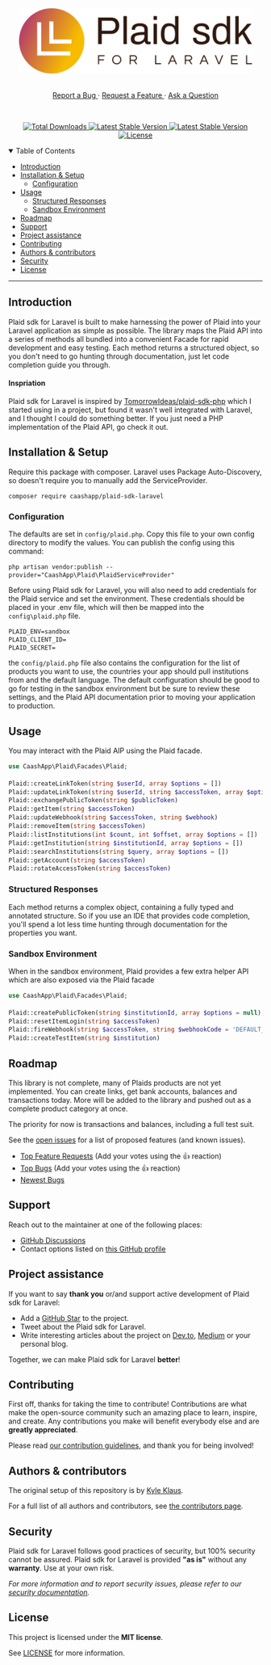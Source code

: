<p align="center">
  <a href="https://github.com/caashapp/plaid-sdk-laravel">
    <img src="docs/images/logo.svg" alt="Plaid sdk for Laravel" height="130">
  </a>
</p>

<p align="center">
    <br />
    <a href="https://github.com/caashapp/plaid-sdk-laravel/issues/new?assignees=&labels=bug&template=01_BUG_REPORT.md&title=bug%3A+">
        Report a Bug
    </a>
    ·
    <a href="https://github.com/caashapp/plaid-sdk-laravel/issues/new?assignees=&labels=enhancement&template=02_FEATURE_REQUEST.md&title=feat%3A+">
        Request a Feature
    </a>
    ·
    <a href="https://github.com/caashapp/plaid-sdk-laravel/discussions">
        Ask a Question
    </a>
</p>

<br />

<p align="center">
    <a href="https://packagist.org/packages/caashapp/plaid-sdk-laravel/issues?q=is%3Aissue+is%3Aopen+label%3A%22help+wanted%22">
        <img src="https://img.shields.io/badge/PRs-welcome-ff69b4.svg" alt="Total Downloads">
    </a>
    <a href="https://packagist.org/packages/caashapp/plaid-sdk-laravel">
        <img src="https://img.shields.io/packagist/php-v/caashapp/plaid-sdk-laravel" alt="Latest Stable Version">
    </a>
    <a href="https://packagist.org/packages/caashapp/plaid-sdk-laravel">
        <img src="https://img.shields.io/packagist/v/caashapp/plaid-sdk-laravel" alt="Latest Stable Version">
    </a>
    <a href="https://packagist.org/packages/caashapp/plaid-sdk-laravel">
        <img src="https://img.shields.io/packagist/l/caashapp/plaid-sdk-laravel" alt="License">
    </a>
</p>

<details open="open">
<summary>Table of Contents</summary>

- [Introduction](#introduction)
- [Installation & Setup](#installation--setup)
  - [Configuration](#configuration)
- [Usage](#usage)
  - [Structured Responses](#structured-responses)
  - [Sandbox Environment](#sandbox-environment)
- [Roadmap](#roadmap)
- [Support](#support)
- [Project assistance](#project-assistance)
- [Contributing](#contributing)
- [Authors & contributors](#authors--contributors)
- [Security](#security)
- [License](#license)

</details>

---

## Introduction

Plaid sdk for Laravel is built to make harnessing the power of Plaid into your Laravel 
application as simple as possible. The library maps the Plaid API into a series of methods
all bundled into a convenient Facade for rapid development and easy testing. Each method 
returns a structured object, so you don't need to go hunting through documentation, just let
code completion guide you through. 

#### Inspriation

Plaid sdk for Laravel is inspired by [TomorrowIdeas/plaid-sdk-php](https://github.com/TomorrowIdeas/plaid-sdk-php)
which I started using in a project, but found it wasn't well integrated with Laravel, and I 
thought I could do something better. If you just need a PHP implementation of the Plaid API, 
go check it out. 

## Installation & Setup

Require this package with composer. Laravel uses Package Auto-Discovery, so doesn't require you to manually add the ServiceProvider.

```shell
composer require caashapp/plaid-sdk-laravel
```

### Configuration

The defaults are set in `config/plaid.php`. Copy this file to your own config directory 
to modify the values. You can publish the config using this command:

```shell
php artisan vendor:publish --provider="CaashApp\Plaid\PlaidServiceProvider"
```

Before using Plaid sdk for Laravel, you will also need to add credentials for the 
Plaid service and set the environment. These credentials should be placed in your 
.env file, which will then be mapped into the `config\plaid.php` file. 

```dotenv
PLAID_ENV=sandbox
PLAID_CLIENT_ID=
PLAID_SECRET=
```

the `config/plaid.php` file also contains the configuration for the list of products
you want to use, the countries your app should pull institutions from and the 
default language. The default configuration should be good to go for testing in
the sandbox environment but be sure to review these settings, and the Plaid API 
documentation prior to moving your application to production. 

## Usage

You may interact with the Plaid AIP using the Plaid facade. 

```php
use CaashApp\Plaid\Facades\Plaid;

Plaid::createLinkToken(string $userId, array $options = [])
Plaid::updateLinkToken(string $userId, string $accessToken, array $options = [])
Plaid::exchangePublicToken(string $publicToken)
Plaid::getItem(string $accessToken)
Plaid::updateWebhook(string $accessToken, string $webhook)
Plaid::removeItem(string $accessToken)
Plaid::listInstitutions(int $count, int $offset, array $options = [])
Plaid::getInstitution(string $institutionId, array $options = [])
Plaid::searchInstitutions(string $query, array $options = [])
Plaid::getAccount(string $accessToken)
Plaid::rotateAccessToken(string $accessToken)
```

### Structured Responses

Each method returns a complex object, containing a fully typed and annotated structure. So if you
use an IDE that provides code completion, you'll spend a lot less time hunting through documentation
for the properties you want.

### Sandbox Environment

When in the sandbox environment, Plaid provides a few extra helper API which are also exposed via
the Plaid facade

```php
use CaashApp\Plaid\Facades\Plaid;

Plaid::createPublicToken(string $institutionId, array $options = null)
Plaid::resetItemLogin(string $accessToken)
Plaid::fireWebhook(string $accessToken, string $webhookCode = 'DEFAULT_UPDATE')
Plaid::createTestItem(string $institution)
```

## Roadmap

This library is not complete, many of Plaids products are not yet implemented. You can create links, 
get bank accounts, balances and transactions today. More will be added to the library and pushed out
as a complete product category at once. 

The priority for now is transactions and balances, including a full test suit. 

See the [open issues](https://github.com/caashapp/plaid-sdk-laravel/issues) for a list of proposed features (and known issues).

- [Top Feature Requests](https://github.com/caashapp/plaid-sdk-laravel/issues?q=label%3Aenhancement+is%3Aopen+sort%3Areactions-%2B1-desc) (Add your votes using the 👍 reaction)
- [Top Bugs](https://github.com/caashapp/plaid-sdk-laravel/issues?q=is%3Aissue+is%3Aopen+label%3Abug+sort%3Areactions-%2B1-desc) (Add your votes using the 👍 reaction)
- [Newest Bugs](https://github.com/caashapp/plaid-sdk-laravel/issues?q=is%3Aopen+is%3Aissue+label%3Abug)

## Support

Reach out to the maintainer at one of the following places:

- [GitHub Discussions](https://github.com/caashapp/plaid-sdk-laravel/discussions)
- Contact options listed on [this GitHub profile](https://github.com/indemnity83)

## Project assistance

If you want to say **thank you** or/and support active development of Plaid sdk for Laravel:

- Add a [GitHub Star](https://github.com/caashapp/plaid-sdk-laravel) to the project.
- Tweet about the Plaid sdk for Laravel.
- Write interesting articles about the project on [Dev.to](https://dev.to/), [Medium](https://medium.com/) or your personal blog.

Together, we can make Plaid sdk for Laravel **better**!

## Contributing

First off, thanks for taking the time to contribute! Contributions are what make the open-source community such an amazing place to learn, inspire, and create. Any contributions you make will benefit everybody else and are **greatly appreciated**.


Please read [our contribution guidelines](docs/CONTRIBUTING.md), and thank you for being involved!

## Authors & contributors

The original setup of this repository is by [Kyle Klaus](https://github.com/indemnity83).

For a full list of all authors and contributors, see [the contributors page](https://github.com/caashapp/plaid-sdk-laravel/contributors).

## Security

Plaid sdk for Laravel follows good practices of security, but 100% security cannot be assured.
Plaid sdk for Laravel is provided **"as is"** without any **warranty**. Use at your own risk.

_For more information and to report security issues, please refer to our [security documentation](docs/SECURITY.md)._

## License

This project is licensed under the **MIT license**.

See [LICENSE](LICENSE) for more information.
